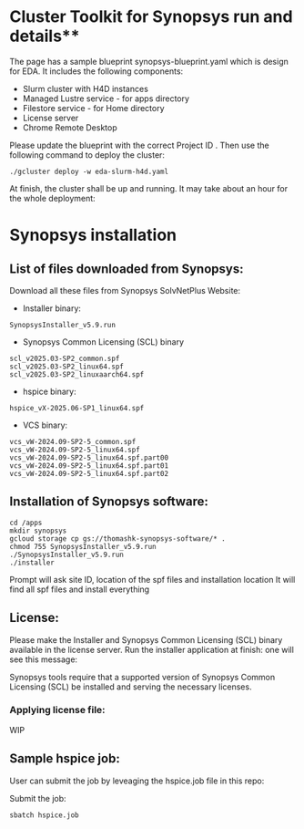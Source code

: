 # Cluster Toolkit for Synopsys run and details**

The page has a sample blueprint synopsys-blueprint.yaml which is design for EDA. It includes the following components: 

- Slurm cluster with H4D instances 
- Managed Lustre service - for apps directory
- Filestore service - for Home directory 
- License server
- Chrome Remote Desktop 

Please update the blueprint with the correct Project ID . Then use the following command to deploy the cluster: 

```
./gcluster deploy -w eda-slurm-h4d.yaml
```

At finish, the cluster shall be up and running. It may take about an hour for the whole deployment: 

# Synopsys installation  

## List of files downloaded from Synopsys:

Download all these files from Synopsys SolvNetPlus Website:

- Installer binary: 
```
SynopsysInstaller_v5.9.run
```
- Synopsys Common Licensing (SCL) binary
```
scl_v2025.03-SP2_common.spf
scl_v2025.03-SP2_linux64.spf
scl_v2025.03-SP2_linuxaarch64.spf
```
- hspice binary: 
```
hspice_vX-2025.06-SP1_linux64.spf
```
- VCS binary: 
```
vcs_vW-2024.09-SP2-5_common.spf
vcs_vW-2024.09-SP2-5_linux64.spf
vcs_vW-2024.09-SP2-5_linux64.spf.part00
vcs_vW-2024.09-SP2-5_linux64.spf.part01
vcs_vW-2024.09-SP2-5_linux64.spf.part02
```

## Installation of Synopsys software:

```
cd /apps
mkdir synopsys
gcloud storage cp gs://thomashk-synopsys-software/* .
chmod 755 SynopsysInstaller_v5.9.run
./SynopsysInstaller_v5.9.run
./installer
```

Prompt will ask site ID, location of the spf files and installation location
It will find all spf files and install everything 

## License:

Please make the Installer and Synopsys Common Licensing (SCL) binary available in the license server. Run the installer application at finish: one will see this message: 

Synopsys tools require that a supported version of Synopsys Common
Licensing (SCL) be installed and serving the necessary licenses.

### Applying license file:

WIP

## Sample hspice job:

User can submit the job by leveaging the hspice.job file in this repo: 

Submit the job: 

```batch
sbatch hspice.job
```
